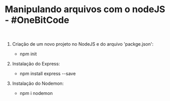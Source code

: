 # Manipulando arquivos com o nodeJS - #OneBitCode

<br>

1. Criação de um novo projeto no NodeJS e do arquivo 'packge.json':
   - npm init

2. Instalação do Express:
   - npm install express --save

3. Instalação do Nodemon:
   - npm i nodemon
